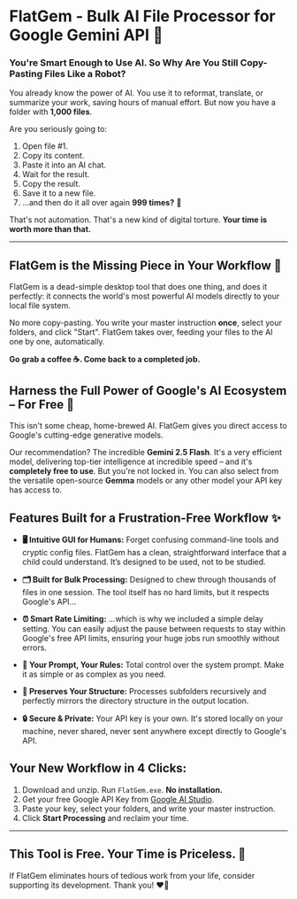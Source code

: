 # FlatGem - Bulk AI File Processor for Google Gemini API 🤖

### You're Smart Enough to Use AI. So Why Are You Still Copy-Pasting Files Like a Robot?

You already know the power of AI. You use it to reformat, translate, or summarize your work, saving hours of manual effort. But now you have a folder with **1,000 files**.

Are you seriously going to:

1.  Open file #1.
2.  Copy its content.
3.  Paste it into an AI chat.
4.  Wait for the result.
5.  Copy the result.
6.  Save it to a new file.
7.  ...and then do it all over again **999 times?** 🤯

That's not automation. That's a new kind of digital torture. **Your time is worth more than that.**

---

## FlatGem is the Missing Piece in Your Workflow 🧩

FlatGem is a dead-simple desktop tool that does one thing, and does it perfectly: it connects the world's most powerful AI models directly to your local file system.

No more copy-pasting. You write your master instruction **once**, select your folders, and click "Start". FlatGem takes over, feeding your files to the AI one by one, automatically.

**Go grab a coffee ☕. Come back to a completed job.**

## Harness the Full Power of Google's AI Ecosystem – For Free 🚀

This isn't some cheap, home-brewed AI. FlatGem gives you direct access to Google's cutting-edge generative models.

Our recommendation? The incredible **Gemini 2.5 Flash**. It's a very efficient model, delivering top-tier intelligence at incredible speed – and it's **completely free to use**. But you're not locked in. You can also select from the versatile open-source **Gemma** models or any other model your API key has access to.

## Features Built for a Frustration-Free Workflow ✨

*   **🖥️ Intuitive GUI for Humans:** Forget confusing command-line tools and cryptic config files. FlatGem has a clean, straightforward interface that a child could understand. It’s designed to be used, not to be studied.

*   **🗂️ Built for Bulk Processing:** Designed to chew through thousands of files in one session. The tool itself has no hard limits, but it respects Google's API...

*   **⏰ Smart Rate Limiting:** ...which is why we included a simple delay setting. You can easily adjust the pause between requests to stay within Google's free API limits, ensuring your huge jobs run smoothly without errors.

*   **📜 Your Prompt, Your Rules:** Total control over the system prompt. Make it as simple or as complex as you need.

*   **📁 Preserves Your Structure:** Processes subfolders recursively and perfectly mirrors the directory structure in the output location.

*   **🔒 Secure & Private:** Your API key is your own. It's stored locally on your machine, never shared, never sent anywhere except directly to Google's API.

## Your New Workflow in 4 Clicks:

1.  Download and unzip. Run `FlatGem.exe`. **No installation.**
2.  Get your free Google API Key from [Google AI Studio](https://aistudio.google.com/app/apikey).
3.  Paste your key, select your folders, and write your master instruction.
4.  Click **Start Processing** and reclaim your time.

---

## This Tool is Free. Your Time is Priceless. 🎁

If FlatGem eliminates hours of tedious work from your life, consider supporting its development. Thank you! ❤️💛